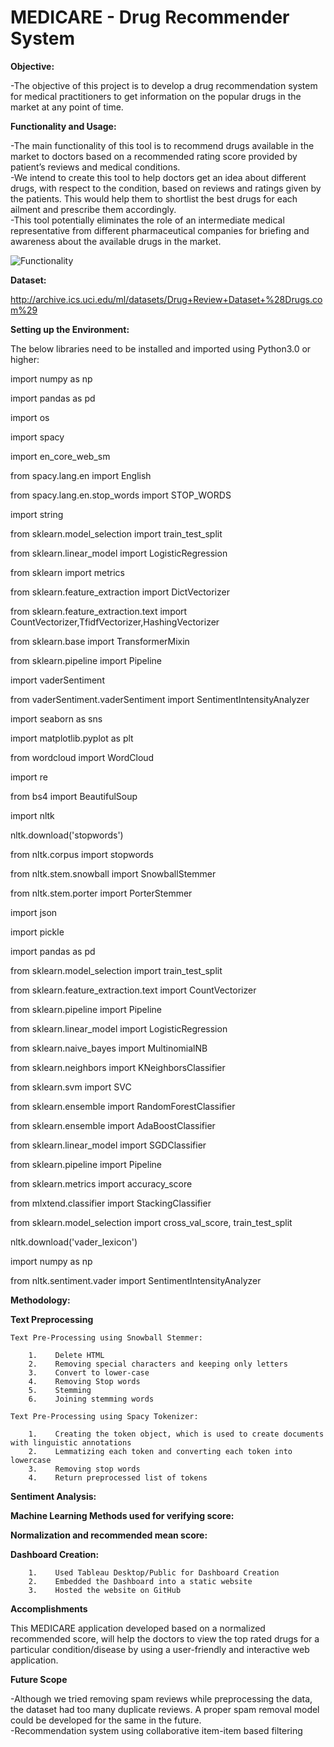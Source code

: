 # MEDICARE - Drug Recommender System

**Objective:**


-The objective of this project is to develop a drug recommendation system for medical practitioners to get information on the popular drugs in the market at any point of time.

**Functionality and Usage:**

-The main functionality of this tool is to recommend drugs available in the market to doctors based on a recommended rating score provided by patient’s reviews and medical conditions.<br/>
-We intend to create this tool to help doctors get an idea about different drugs, with respect to the condition, based on reviews and ratings given by the patients. This would help them to shortlist the best drugs for each ailment and prescribe them accordingly.<br/> 
-This tool potentially eliminates the role of an intermediate medical representative from different pharmaceutical companies for briefing and awareness about the available drugs in the market.

![Functionality](https://github.com/ldsouza13/MEDICARE.github.io/blob//image.jpg?raw=true)

**Dataset:**

http://archive.ics.uci.edu/ml/datasets/Drug+Review+Dataset+%28Drugs.com%29


**Setting up the Environment:**

The below libraries need to be installed and imported using Python3.0 or higher:

  
  import numpy as np
  
  import pandas as pd
  
  import os
  
  import spacy
  
  import en_core_web_sm
  
  from spacy.lang.en import English
  
  from spacy.lang.en.stop_words import STOP_WORDS
  
  import string
  
  from sklearn.model_selection import train_test_split
  
  from sklearn.linear_model import LogisticRegression
  
  from sklearn import metrics
  
  from sklearn.feature_extraction import DictVectorizer
  
  from sklearn.feature_extraction.text import CountVectorizer,TfidfVectorizer,HashingVectorizer
  
  from sklearn.base import TransformerMixin
  
  from sklearn.pipeline import Pipeline
  
  import vaderSentiment
  
  from vaderSentiment.vaderSentiment import SentimentIntensityAnalyzer
  
  import seaborn as sns
  
  import matplotlib.pyplot as plt
  
  from wordcloud import WordCloud
  
  import re
  
  from bs4 import BeautifulSoup
  
  import nltk
  
  nltk.download('stopwords')
  
  from nltk.corpus import stopwords
  
  from nltk.stem.snowball import SnowballStemmer
  
  from nltk.stem.porter import PorterStemmer
  
  import json
  
  import pickle
  
  import pandas as pd
  
  from sklearn.model_selection import train_test_split
  
  from sklearn.feature_extraction.text import CountVectorizer
  
  from sklearn.pipeline import Pipeline
  
  from sklearn.linear_model import LogisticRegression
  
  from sklearn.naive_bayes import MultinomialNB
  
  from sklearn.neighbors import KNeighborsClassifier
  
  from sklearn.svm import SVC
  
  from sklearn.ensemble import RandomForestClassifier
  
  from sklearn.ensemble import AdaBoostClassifier
  
  from sklearn.linear_model import SGDClassifier
  
  from sklearn.pipeline import Pipeline
  
  from sklearn.metrics import accuracy_score
  
  from mlxtend.classifier import StackingClassifier
  
  from sklearn.model_selection import cross_val_score, train_test_split
  
  nltk.download('vader_lexicon')

  import numpy as np
  
  from nltk.sentiment.vader import SentimentIntensityAnalyzer
  
 **Methodology:**
 
 **Text Preprocessing** 
 
    Text Pre-Processing using Snowball Stemmer:
        
        1.    Delete HTML 
        2.    Removing special characters and keeping only letters
        3.    Convert to lower-case
        4.    Removing Stop words
        5.    Stemming
        6.    Joining stemming words

    Text Pre-Processing using Spacy Tokenizer:
  
        1.    Creating the token object, which is used to create documents with linguistic annotations
        2.    Lemmatizing each token and converting each token into lowercase
        3.    Removing stop words   
        4.    Return preprocessed list of tokens
        
  **Sentiment Analysis:**
  
  **Machine Learning Methods used for verifying score:**
  
  **Normalization and recommended mean score:**
  
  **Dashboard Creation:**
  
        1.    Used Tableau Desktop/Public for Dashboard Creation
        2.    Embedded the Dashboard into a static website
        3.    Hosted the website on GitHub
        
  **Accomplishments**
  
This MEDICARE application developed based on a normalized recommended score, will help the doctors to view the top rated drugs for a    particular condition/disease by using a user-friendly and interactive web application. 

  **Future Scope**
  
-Although we tried removing spam reviews while preprocessing the data, the dataset had too many duplicate reviews. A proper spam removal model could be developed for the same in the future.<br/>
-Recommendation system using collaborative item-item based filtering 
  
